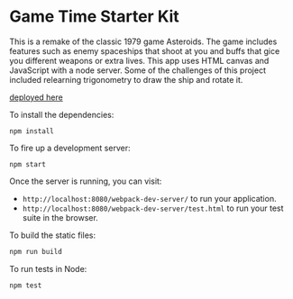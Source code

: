 # Game Time Starter Kit

This is a remake of the classic 1979 game Asteroids. The game includes features such as enemy spaceships that shoot at you and buffs that gice you different weapons or extra lives. This app uses HTML canvas and JavaScript with a node server. Some of the challenges of this project included relearning trigonometry to draw the ship and rotate it.

[deployed here](http://asteroids123.herokuapp.com/)

To install the dependencies:

```
npm install
```

To fire up a development server:

```
npm start
```

Once the server is running, you can visit:

* `http://localhost:8080/webpack-dev-server/` to run your application.
* `http://localhost:8080/webpack-dev-server/test.html` to run your test suite in the browser.

To build the static files:

```js
npm run build
```


To run tests in Node:

```js
npm test
```
